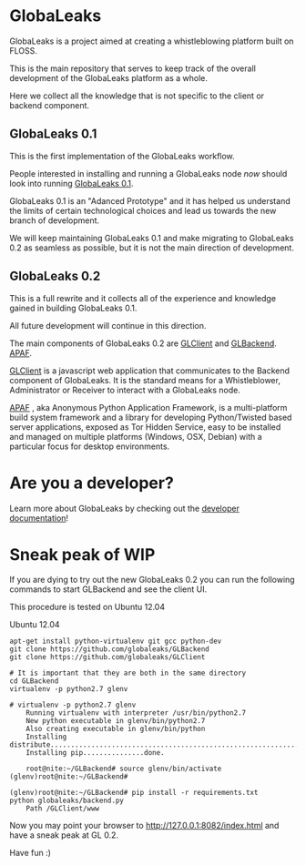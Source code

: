 # GlobaLeaks

GlobaLeaks is a project aimed at creating a whistleblowing platform built on FLOSS.

This is the main repository that serves to keep track of the overall
development of the GlobaLeaks platform as a whole.

Here we collect all the knowledge that is not specific to the client or backend
component.

## GlobaLeaks 0.1

This is the first implementation of the GlobaLeaks workflow.

People interested in installing and running a GlobaLeaks node *now* should look
into running [GlobaLeaks 0.1](https://github.com/globaleaks/GlobaLeaks-0.1.git).

GlobaLeaks 0.1 is an "Adanced Prototype" and it has helped us understand the
limits of certain technological choices and lead us towards the new branch of
development.

We will keep maintaining GlobaLeaks 0.1 and make migrating to GlobaLeaks 0.2 as
seamless as possible, but it is not the main direction of development.

## GlobaLeaks 0.2

This is a full rewrite and it collects all of the experience and knowledge
gained in building GlobaLeaks 0.1.

All future development will continue in this direction.

The main components of GlobaLeaks 0.2 are
[GLClient](https://github.com/globaleaks/GLClient.git) and
[GLBackend](https://github.com/globaleaks/GLBackend.git).
[APAF](https://github.com/globaleaks/APAF.git).

[GLClient](https://github.com/globaleaks/GLClient.git) is a javascript web
application that communicates to the Backend component of GlobaLeaks. It is the
standard means for a Whistleblower, Administrator or Receiver to interact with
a GlobaLeaks node.

[APAF](https://github.com/globaleaks/APAF.git) , aka Anonymous Python Application Framework, 
is a multi-platform build system framework and a library for developing Python/Twisted based 
server applications, exposed as Tor Hidden Service, easy to be installed and managed on multiple
platforms (Windows, OSX, Debian) with a particular focus for desktop environments.


# Are you a developer?

Learn more about GlobaLeaks by checking out the [developer documentation](https://github.com/globaleaks/GlobaLeaks/wiki/Home)!

# Sneak peak of WIP

If you are dying to try out the new GlobaLeaks 0.2 you can run the following commands to start GLBackend and see the client UI.

This procedure is tested on Ubuntu 12.04

Ubuntu 12.04

    apt-get install python-virtualenv git gcc python-dev
    git clone https://github.com/globaleaks/GLBackend
    git clone https://github.com/globaleaks/GLClient

    # It is important that they are both in the same directory
    cd GLBackend
    virtualenv -p python2.7 glenv

    # virtualenv -p python2.7 glenv
        Running virtualenv with interpreter /usr/bin/python2.7
        New python executable in glenv/bin/python2.7
        Also creating executable in glenv/bin/python
        Installing distribute.............................................................................................................................................................................................done.
        Installing pip...............done.

        root@nite:~/GLBackend# source glenv/bin/activate
    (glenv)root@nite:~/GLBackend# 

    (glenv)root@nite:~/GLBackend# pip install -r requirements.txt
    python globaleaks/backend.py
        Path /GLClient/www
    
Now you may point your browser to http://127.0.0.1:8082/index.html and have a sneak peak at GL 0.2.

Have fun :)



